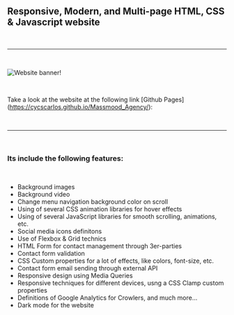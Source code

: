 <h2>Responsive, Modern, and Multi-page HTML, CSS & Javascript website</h2>

<br>

---

<br>

![Website banner!](img/readme9.png)

<br>

Take a look at the website at the following link [Github Pages] (https://cycscarlos.github.io/Massmood_Agency/):

<br>

---

<br>

<h3>Its include the following features:</h3>

<br>

<ul>
<li>Background images</li>
<li>Background video</li>
<li>Change menu navigation background color on scroll</li>
<li>Using of several CSS animation libraries for hover effects</li>
<li>Using of several JavaScript libraries for smooth scrolling, animations, etc.</li>
<li>Social media icons definitons</li>
<li>Use of Flexbox & Grid technics</li>
<li>HTML Form for contact management through 3er-parties</li>
<li>Contact form validation</li>
<li>CSS Custom properties for a lot of effects, like colors, font-size, etc.</li>
<li>Contact form email sending through external API</li>
<li>Responsive design using Media Queries</li>
<li>Responsive techniques for different devices, usng a CSS Clamp custom properties</li>
<li>Definitions of Google Analytics for Crowlers, and much more...</li>
<li>Dark mode for the website</li>
</ul>

